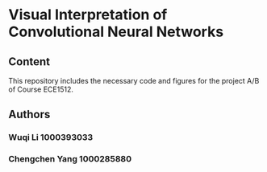 # Visual Interpretation of Convolutional Neural Networks

## Content
This repository includes the necessary code and figures for the project A/B of Course ECE1512.
## Authors
### Wuqi Li 1000393033
### Chengchen Yang 1000285880
